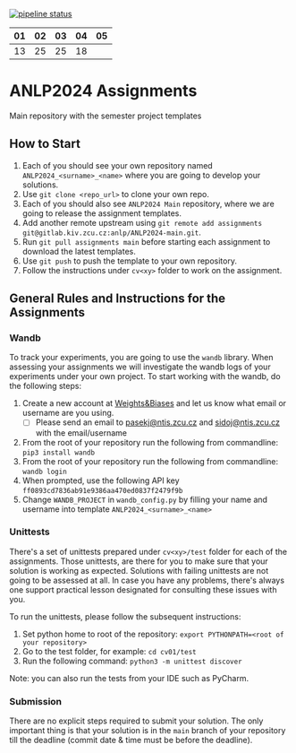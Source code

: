 [![pipeline status](https://gitlab.kiv.zcu.cz/anlp/ANLP2024-main/badges/main/pipeline.svg)](https://gitlab.kiv.zcu.cz/anlp/ANLP2024-main/-/commits/main) 


| 01 | 02 | 03 | 04 | 05 |
|----|----|----|----|----|
|  13  |  25  |  25  |  18  |    |

# ANLP2024 Assignments

Main repository with the semester project templates

## How to Start

1. Each of you should see your own repository named `ANLP2024_<surname>_<name>` where you are going to develop your solutions.
2. Use `git clone <repo_url>` to clone your own repo.
3. Each of you should also see `ANLP2024 Main` repository, where we are going to release the assignment templates.
4. Add another remote upstream using `git remote add assignments git@gitlab.kiv.zcu.cz:anlp/ANLP2024-main.git`.
5. Run `git pull assignments main` before starting each assignment to download the latest templates.
6. Use `git push` to push the template to your own repository.
7. Follow the instructions under `cv<xy>` folder to work on the assignment.

## General Rules and Instructions for the Assignments

### Wandb

To track your experiments, you are going to use the `wandb` library. When assessing your assignments we will investigate the wandb logs of your experiments under your own project. To start working with the wandb, do the following steps:

1. Create a new account at [Weights&Biases](https://wandb.ai/) and let us know what email or username are you using.
    - [ ] Please send an email to pasekj@ntis.zcu.cz and sidoj@ntis.zcu.cz with the email/username
2. From the root of your repository run the following from commandline: `pip3 install wandb`
3. From the root of your repository run the following from commandline: `wandb login`
4. When prompted, use the following API key `ff0893cd7836ab91e9386aa470ed0837f2479f9b`
5. Change `WANDB_PROJECT` in `wandb_config.py` by filling your name and username into template `ANLP2024_<surname>_<name>`

### Unittests

There's a set of unittests prepared under `cv<xy>/test` folder for each of the assignments. Those unittests, are there for you to make sure that your solution is working as expected. Solutions with failing unittests are not going to be assessed at all. In case you have any problems, there's always one support practical lesson designated for consulting these issues with you. 

To run the unittests, please follow the subsequent instructions:

1. Set python home to root of the repository: `export PYTHONPATH=<root of your repository>`
2. Go to the test folder, for example: `cd cv01/test`
3. Run the following command: `python3 -m unittest discover`

Note: you can also run the tests from your IDE such as PyCharm.

### Submission

There are no explicit steps required to submit your solution. The only important thing is that your solution is in the `main` branch of your repository till the deadline (commit date & time must be before the deadline).
